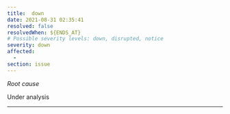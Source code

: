 ```yaml
---
title:  down
date: 2021-08-31 02:35:41
resolved: false
resolvedWhen: ${ENDS_AT}
# Possible severity levels: down, disrupted, notice
severity: down
affected:
  - 
section: issue
---
```


*Root cause*

Under analysis

---


